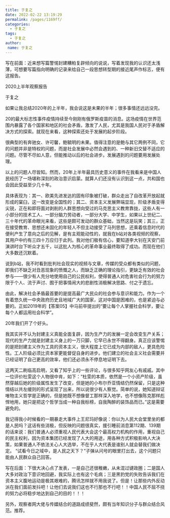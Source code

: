 ```yaml
---
title: 于复之
date: 2022-02-22 13:19:29
permalink: /pages/1169ff/
categories:
  - 于复之
tags:
  - 于复之
author:
 name: 于复之
---
```

写在前面：近来想写篇警惕封建糟粕复辟倾向的说说，写着发现我的认识还太浅薄，可想要写篇指向明确的记录来给自己一段思想转型期的接近尾声作标志，便有这报告。

2020上半年观察报告

于复之

如果让我总结2020年的上半年，我会说这是未果的半年；很多事情还远远没完。

20的最大标志性事件疫情持续至今刚刚有俄罗斯疫苗的消息。这场疫情在世界范围内暴露了各个国家和地区的社会矛盾，激发了人民，尤其是我国人民对于矛盾解决方式的探索。就现在来看，这种探索还处于发展的起步阶段。

很典型的有奔驰女、许可馨，鲍毓明的未果。值得注意的是鲍与其它两例不同，它的问题并非是特权的问题，而是社会发展中必然会遇到的、一种新旧交替不适应的问题。尽管不尽如人意，但能推动以后的社会进步。发展遇到的问题要用发展处理。

以上的问题人尽皆知。然而，20年上半年最具历史意义的事件在我看来是中国人民经历了一场堪称深刻的政治意识启蒙。就算人们还没有认识到这一点，共和国也会因此受益至少几十年。

具体表现为：其一、欧美先进发达的固有印象被打破，群众走出了自改革开放起就形成的窠臼，这一改变是全国性的；其二、资本主义发展弊端显现，阶级矛盾变得尖锐，正在和即将面对剥削的人群思想向受过的马克思主义教育靠拢，这些人有一小部分的技术工人、一部分脑力劳动者，一部分大学、中学生，如果以上世纪二、三十年代的革命眼光来看，这些是颇可发动的群众基础，当然这是玩笑；其三，正在接受教育、思想还未固化的年轻人不但主动接受了马列思想，还乘着信息时代的便利产生了意向之后的见解，是有主观能动性的，就我在b站对各类视频的观察，其用户中约有三四十万应归于此列。我对他们极有信心，要知道李大钊在天安门前演讲时台下听众才五千，以这批人为核心的革命事业最终取得了成功。而现在他们大多数还沉默着。

说到b站，我不时看到批判社会现实的视频与文章，传媒的受众都有类似的问题，即我们不缺乏对丑恶现象的愤慨之人，而缺乏正确的理论指引，更缺乏有效的社会参与——很少有人充分地使用自己的公民权利，使得普通人对危害社会行为的努力限于个人、流于声讨、囿于把事情闹大的悲剧性消极解决思路、付之于遗忘。

由此，解决社会矛盾最首要的是提高最广大民众的社会参与意识和能力。作为一个有着悠久统一中央政府历史且地域广大的国家，这对中国是困难的，也是紧迫与必要的。正如2019年的【答案05】中马前卒提出的“要让每个人掌握社会科学，要让每个人都运用社会科学”。

20年我们开了个好头。

我其实并不认为封建主义真能全面复辟，因为生产力的发展一定会改变生产关系；现代的生产力就是封建主义身上的一万只脚，它早已永世不得翻身。真正应该警惕的是把封建主义作为工具的资本主义，很大程度上它已成为内部的敌人，更具危险性。工人阶级必须比资本家更能督促自身的进步。他们建立的社会主义社会需要并已经证明了自己更高的效率，他们还必须永不停息地证明下去。

这两天二刷临高启明，又看了知乎上的一些评论，与很多知乎网友心有戚戚。其中一位评价杜雯这个人物很中肯，如下：“杜雯的本质，依然是一个小资产阶级，虽然穿越后她的阶级属性发生了改变，但是她的小布尔乔亚情结仍然保留，只是这种情结以共左缓则的形式呈现了出来，所以说很少有人察觉。简单的说，她知道辩证唯物主义哲学是正确的，但是她既不想像督工那样深入地学，也不想像陈克那样彪悍地用，她只是把这个哲学当成一种自我标榜，自我陶醉的装饰品而已。”这是需要避免的。

我记得我小时候看的一期暴走大事件上王尼玛好像说：你以为人民大会堂里坐的都是人民吗？这话有些消极，但反映的问题很真实，援引睡前消息第112期、139期的话来说：我们普通人必须重视人民代表大会这个最高权力机构的作用，重视自己的民主权利，因为资本集团已经发现了人大的用途，用各种方式积极影响人大决策，如果普通人不依法关心人大选举，不在乎人大代表是谁别人就会替我们做决定。 “试看今日之域中，是人民之天下？”子弹从问号的眼里打出去，这个问题只能由人民群众自己回答。

写在后面：下很大决心点了发表，一是自己还很稚嫩，从未混过键政圈；二是国人大多对政治下意识地回避，我实际上也有这个毛病；三是黑豹党的失败告诉我们在资本主义腹地运动是极其艰难的，腾讯怎样就不用我说了。但是！让那些内外反动派在我们面前发抖吧！让他们去说我们这也不行那也不行吧！！中国人民不屈不挠的努力必将稳步地达到自己的目的！！！

另外，观察者网大佬与传媒结合的道路成绩斐然，颇有当年知识分子与群众结合风范。推荐。